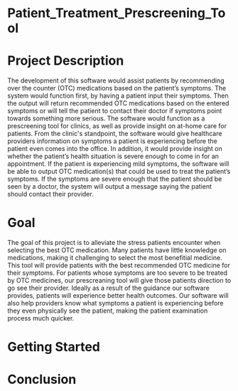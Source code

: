 # Patient_Treatment_Prescreening_Tool

# Project Description
The development of this software would assist patients by recommending over the counter (OTC) medications based on the patient’s symptoms. The system would function first, by having a patient input their symptoms. Then the output will return recommended OTC medications based on the entered symptoms or will tell the patient to contact their doctor if symptoms point towards something more serious. The software would function as a prescreening tool for clinics, as well as provide insight on at-home care for patients. From the clinic's standpoint, the software would give healthcare providers information on symptoms a patient is experiencing before the patient even comes into the office. In addition, it would provide insight on whether the patient’s health situation is severe enough to come in for an appointment. If the patient is experiencing mild symptoms, the software will be able to output OTC medication(s) that could be used to treat the patient’s symptoms. If the symptoms are severe enough that the patient should be seen by a doctor, the system will output a message saying the patient should contact their provider.

# Goal
The goal of this project is to alleviate the stress patients encounter when selecting the best OTC medication. Many patients have little knowledge on medications, making it challenging to select the most benefitial medicine. This tool will provide patients with the best recommended OTC medicine for their symptoms. For patients whose symptoms are too severe to be treated by OTC medicines, our prescreaning tool will give those patients direction to go see their provider. Ideally as a result of the guidance our software provides, patients will experience better health outcomes. Our software will also help providers know what symptoms a patient is experiencing before they even physically see the patient, making the patient examination process much quicker. 

# Getting Started


# Conclusion
